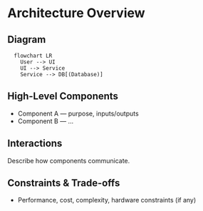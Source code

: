 
# Architecture Overview

## Diagram

```{mermaid}
  flowchart LR
    User --> UI
    UI --> Service
    Service --> DB[(Database)]
```

## High-Level Components
- Component A — purpose, inputs/outputs
- Component B — ...

## Interactions
Describe how components communicate.
<!-- - See [Component diagrams](component_diagrams/component-template.md) -->

## Constraints & Trade-offs
- Performance, cost, complexity, hardware constraints (if any)
